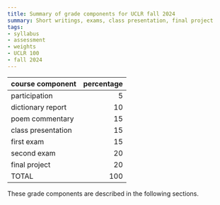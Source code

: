 ```yaml
---
title: Summary of grade components for UCLR fall 2024
summary: Short writings, exams, class presentation, final project
tags:
- syllabus
- assessment
- weights
- UCLR 100
- fall 2024
---
```

course component           | percentage
---------------------------|--------:
participation              | 5
dictionary report          | 10
poem commentary            | 15
class presentation         | 15
first exam                 | 15
second exam                | 20
final project              | 20
TOTAL                      |100

These grade components are described in the following sections.
